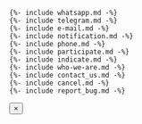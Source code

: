 <section id="modal" class="d-none myModal-wrapper">
  <div class="myModal">

    {%- include whatsapp.md -%}
    {%- include telegram.md -%}
    {%- include e-mail.md -%}
    {%- include notification.md -%}
    {%- include phone.md -%}
    {%- include participate.md -%}
    {%- include indicate.md -%}
    {%- include who-we-are.md -%}
    {%- include contact_us.md -%}
    {%- include cancel.md -%}
    {%- include report_bug.md -%}
    
  </div>
  <a class="close" onclick="hideModal()">
    <button type="button" aria-label="Close">
      <span aria-hidden="true">&times;</span>
    </button>
  </a>
</section>